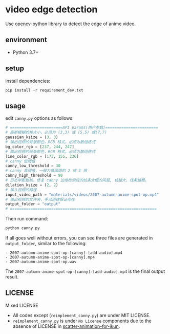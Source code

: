 # video edge detection

Use opencv-python library to detect the edge of anime video.

## environment
- Python 3.7+

## setup
install dependencies:
```
pip install -r requirement_dev.txt
```

## usage

edit `canny.py` options as follows:
```python
# =======================API params(用户参数)=======================
# 高斯模糊的核大小，必须为 (3,3) 或 (5,5) 或(7,7)
gaussian_ksize = (3, 3)
# 输出视频的背景颜色，RGB 格式，必须为数组格式
bg_color_rgb = [237, 244, 247]
# 输出视频的线条颜色，RGB 格式，必须为数组格式
line_color_rgb = [173, 155, 236]
# canny 低阈值
canny_low_threshold = 30
# canny 高阈值，一般为低阈值的 2 或 3 倍
canny_high_threshold = 90
# 形态学膨胀核，修复 canny 边缘检测后的线条太细的问题, 核越大，线条越粗。
dilation_ksize = (2, 2)
# 输入视频的路径
input_video_path = "materials/videos/2007-autumn-anime-spot-op.mp4"
# 输出视频的文件夹，手动创建保证存在
output_folder = "output"
# ================================================================
```
Then run command:
```bash
python canny.py
```
If all goes well without errors, you can see three files are generated in `output_folder`, similar to the following:
```
- 2007-autumn-anime-spot-op-[canny]-[add-audio].mp4
- 2007-autumn-anime-spot-op-[canny].mp4
- 2007-autumn-anime-spot-op.wav
```
The `2007-autumn-anime-spot-op-[canny]-[add-audio].mp4` is the final output result.

## LICENSE

Mixed LICENSE

- All codes except (`reimplement_canny.py`) are under MIT LICENSE.
- `reimplement_canny.py` is under `No License` components due to the absence of LICENSE in [scatter-animation-for-ikun](https://github.com/GBL-123/scatter-animation-for-ikun).